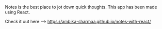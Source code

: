 Notes is the best place to jot down quick thoughts. This app has been made using React.

Check it out here --> https://ambika-sharmaa.github.io/notes-with-react/
